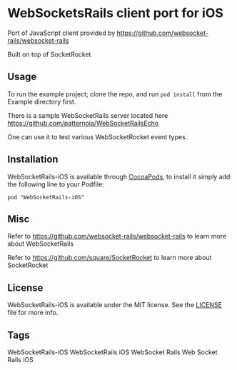 # WebSocketsRails client port for iOS

Port of JavaScript client provided by https://github.com/websocket-rails/websocket-rails

Built on top of SocketRocket


## Usage

To run the example project; clone the repo, and run `pod install` from the Example directory first.

There is a sample WebSocketRails server located here https://github.com/patternoia/WebSocketRailsEcho

One can use it to test various WebSocketRocket event types.


## Installation

WebSocketRails-iOS is available through [CocoaPods](http://cocoapods.org), to install
it simply add the following line to your Podfile:

    pod "WebSocketRails-iOS"

## Misc

Refer to https://github.com/websocket-rails/websocket-rails to learn more about WebSocketRails

Refer to https://github.com/square/SocketRocket to learn more about SocketRocket

## License

WebSocketRails-iOS is available under the MIT license. See the [LICENSE](./LICENSE) file for more info.

## Tags

WebSocketRails-iOS WebSocketRails iOS WebSocket Rails Web Socket Rails iOS
